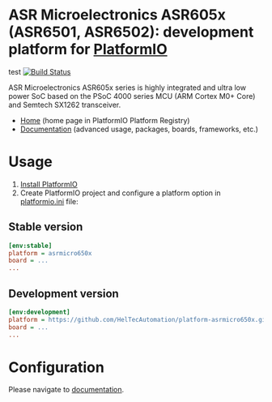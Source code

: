 # ASR Microelectronics ASR605x (ASR6501, ASR6502): development platform for [PlatformIO](http://platformio.org)

test
[![Build Status](https://github.com/HelTecAutomation/platform-asrmicro650x/workflows/Examples/badge.svg)](https://github.com/HelTecAutomation/platform-asrmicro650x/actions)

ASR Microelectronics ASR605x series is highly integrated and ultra low power SoC based on the PSoC 4000 series MCU (ARM Cortex M0+ Core) and Semtech SX1262 transceiver.

* [Home](http://platformio.org/platforms/asrmicro650x) (home page in PlatformIO Platform Registry)
* [Documentation](http://docs.platformio.org/page/platforms/asrmicro650x.html) (advanced usage, packages, boards, frameworks, etc.)

# Usage

1. [Install PlatformIO](http://platformio.org)
2. Create PlatformIO project and configure a platform option in [platformio.ini](http://docs.platformio.org/page/projectconf.html) file:

## Stable version

```ini
[env:stable]
platform = asrmicro650x
board = ...
...
```

## Development version

```ini
[env:development]
platform = https://github.com/HelTecAutomation/platform-asrmicro650x.git
board = ...
...
```

# Configuration

Please navigate to [documentation](http://docs.platformio.org/page/platforms/asrmicro650x.html).
